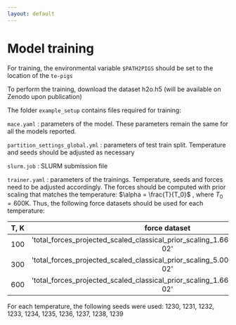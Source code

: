 ```yaml
---
layout: default
---
```

# Model training 
For training, the environmental variable `$PATH2PIGS` should be set to the location of the `te-pigs` 

To perform the training, download the dataset h2o.h5 (will be available on Zenodo upon publication)

The folder `example_setup` contains files required for training:  

`mace.yaml` : parameters of the model. These parameters remain  the same for all the models reported.

`partition_settings_global.yml` : parameters of test train split. Temperature and seeds should be adjusted as necessary

`slurm.job` : SLURM submission file

`trainer.yaml` : parameters of the trainings. Temperature, seeds and forces need to be adjusted accordingly. The forces
should be computed with prior scaling that matches the temperature: 
 $\alpha = \frac{T}{T_0}$ , where $T_0=600 \text{K}$. Thus, 
 the following force datasets should be used for each temperature:


| T, K | force dataset                                                                      |
|:----:|:----------------------------------------------------------------------------------:|
| 100  | 'total_forces_projected_scaled_classical_prior_scaling_1.667e-01_l2reg_5.000e-02'  |
| 300  | 'total_forces_projected_scaled_classical_prior_scaling_5.000e-01_l2reg_5.000e-02'  |
| 600  | 'total_forces_projected_scaled_classical_prior_scaling_1.667e+00_l2reg_5.000e-02'  |



For each temperature, the following seeds were used: 
1230, 1231, 1232, 1233, 1234, 1235, 1236, 1237, 1238, 1239
